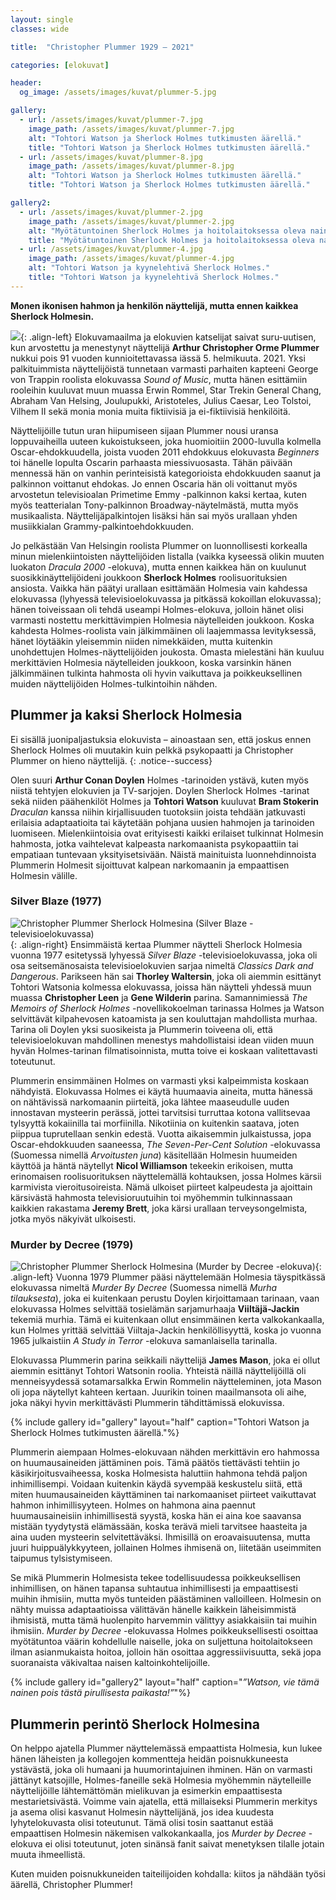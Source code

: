 ```yaml
---
layout: single
classes: wide

title:  "Christopher Plummer 1929 – 2021"

categories: [elokuvat]

header:
  og_image: /assets/images/kuvat/plummer-5.jpg

gallery:
  - url: /assets/images/kuvat/plummer-7.jpg
    image_path: /assets/images/kuvat/plummer-7.jpg
    alt: "Tohtori Watson ja Sherlock Holmes tutkimusten äärellä."
    title: "Tohtori Watson ja Sherlock Holmes tutkimusten äärellä."
  - url: /assets/images/kuvat/plummer-8.jpg
    image_path: /assets/images/kuvat/plummer-8.jpg
    alt: "Tohtori Watson ja Sherlock Holmes tutkimusten äärellä."
    title: "Tohtori Watson ja Sherlock Holmes tutkimusten äärellä."

gallery2:
  - url: /assets/images/kuvat/plummer-2.jpg
    image_path: /assets/images/kuvat/plummer-2.jpg
    alt: "Myötätuntoinen Sherlock Holmes ja hoitolaitoksessa oleva nainen."
    title: "Myötätuntoinen Sherlock Holmes ja hoitolaitoksessa oleva nainen."
  - url: /assets/images/kuvat/plummer-4.jpg
    image_path: /assets/images/kuvat/plummer-4.jpg
    alt: "Tohtori Watson ja kyynelehtivä Sherlock Holmes."
    title: "Tohtori Watson ja kyynelehtivä Sherlock Holmes."
---
```


**Monen ikonisen hahmon ja henkilön näyttelijä, mutta ennen kaikkea Sherlock Holmesin.**

![](/assets/images/kuvat/plummer-1.jpg){: .align-left}
Elokuvamaailma ja elokuvien katselijat saivat suru-uutisen, kun arvostettu ja menestynyt näyttelijä **Arthur Christopher Orme Plummer** nukkui pois 91 vuoden kunnioitettavassa iässä 5. helmikuuta. 2021. Yksi palkituimmista näyttelijöistä tunnetaan varmasti parhaiten kapteeni George von Trappin roolista elokuvassa *Sound of Music*, mutta hänen esittämiin rooleihin kuuluvat muun muassa Erwin Rommel, Star Trekin General Chang, Abraham Van Helsing, Joulupukki, Aristoteles, Julius Caesar, Leo Tolstoi, Vilhem II sekä monia monia muita fiktiivisiä ja ei-fiktiivisiä henkilöitä.

Näyttelijöille tutun uran hiipumiseen sijaan Plummer nousi uransa loppuvaiheilla uuteen kukoistukseen, joka huomioitiin 2000-luvulla kolmella Oscar-ehdokkuudella, joista vuoden 2011 ehdokkuus elokuvasta *Beginners* toi hänelle lopulta Oscarin parhaasta miessivuosasta. Tähän päivään mennessä hän on vanhin perinteisistä kategorioista ehdokkuuden saanut ja palkinnon voittanut ehdokas. Jo ennen Oscaria hän oli voittanut myös arvostetun televisioalan Primetime Emmy -palkinnon kaksi kertaa, kuten myös teatterialan Tony-palkinnon Broadway-näytelmästä, mutta myös musikaalista. Näyttelijäpalkintojen lisäksi hän sai myös urallaan yhden musiikkialan Grammy-palkintoehdokkuuden.

Jo pelkästään Van Helsingin roolista Plummer on luonnollisesti korkealla minun mielenkiintoisten näyttelijöiden listalla (vaikka kyseessä olikin muuten luokaton *Dracula 2000* -elokuva), mutta ennen kaikkea hän on kuulunut suosikkinäyttelijöideni joukkoon **Sherlock Holmes** roolisuorituksien ansiosta. Vaikka hän päätyi urallaan esittämään Holmesia vain kahdessa elokuvassa (lyhyessä televisioelokuvassa ja pitkässä kokoillan elokuvassa); hänen toiveissaan oli tehdä useampi Holmes-elokuva, jolloin hänet olisi varmasti nostettu merkittävimpien Holmesia näytelleiden joukkoon. Koska kahdesta Holmes-roolista vain jälkimmäinen oli laajemmassa levityksessä, hänet löytääkin yleisemmin niiden nimekkäiden, mutta kuitenkin unohdettujen Holmes-näyttelijöiden joukosta. Omasta mielestäni hän kuuluu merkittävien Holmesia näytelleiden joukkoon, koska varsinkin hänen jälkimmäinen tulkinta hahmosta oli hyvin vaikuttava ja poikkeuksellinen muiden näyttelijöiden Holmes-tulkintoihin nähden.

## Plummer ja kaksi Sherlock Holmesia
Ei sisällä juonipaljastuksia elokuvista – ainoastaan sen, että joskus ennen Sherlock Holmes oli muutakin kuin pelkkä psykopaatti ja Christopher Plummer on hieno näyttelijä.
{: .notice--success}

Olen suuri **Arthur Conan Doylen** Holmes -tarinoiden ystävä, kuten myös niistä tehtyjen elokuvien ja TV-sarjojen. Doylen Sherlock Holmes -tarinat sekä niiden päähenkilöt Holmes ja **Tohtori Watson** kuuluvat **Bram Stokerin** *Draculan* kanssa niihin kirjallisuuden tuotoksiin joista tehdään jatkuvasti erilaisia adaptaatioita tai käytetään pohjana uusien hahmojen ja tarinoiden luomiseen. Mielenkiintoisia ovat erityisesti kaikki erilaiset tulkinnat Holmesin hahmosta, jotka vaihtelevat kalpeasta narkomaanista psykopaattiin tai empatiaan tuntevaan yksityisetsivään. Näistä mainituista luonnehdinnoista Plummerin Holmesit sijoittuvat kalpean narkomaanin ja empaattisen Holmesin välille.

### Silver Blaze (1977)
![Christopher Plummer Sherlock Holmesina (Silver Blaze -televisioelokuvassa)](/assets/images/kuvat/plummer-6.jpg){: .align-right}
Ensimmäistä kertaa Plummer näytteli Sherlock Holmesia vuonna 1977 esitetyssä lyhyessä *Silver Blaze* -televisioelokuvassa, joka oli osa seitsemänosaista televisioelokuvien sarjaa nimeltä *Classics Dark and Dangerous*. Parikseen hän sai **Thorley Waltersin**, joka oli aiemmin esittänyt Tohtori Watsonia kolmessa elokuvassa, joissa hän näytteli yhdessä muun muassa **Christopher Leen** ja **Gene Wilderin** parina. Samannimiessä *The Memoirs of Sherlock Holmes* -novellikokoelman tarinassa Holmes ja Watson selvittävät kilpahevosen katoamista ja sen kouluttajan mahdollista murhaa. Tarina oli Doylen yksi suosikeista ja Plummerin toiveena oli, että televisioelokuvan mahdollinen menestys mahdollistaisi idean viiden muun hyvän Holmes-tarinan filmatisoinnista, mutta toive ei koskaan valitettavasti toteutunut.

Plummerin ensimmäinen Holmes on varmasti yksi kalpeimmista koskaan nähdyistä. Elokuvassa Holmes ei käytä huumaavia aineita, mutta hänessä on nähtävissä narkomaanin piirteitä, joka lähtee maaseudulle uuden innostavan mysteerin perässä, jottei tarvitsisi turruttaa kotona vallitsevaa tylsyyttä kokaiinilla tai morfiinilla. Nikotiinia on kuitenkin saatava, joten piippua tuprutellaan senkin edestä. Vuotta aikaisemmin julkaistussa, jopa Oscar-ehdokkuuden saaneessa, *The Seven-Per-Cent Solution* -elokuvassa (Suomessa nimellä *Arvoitusten juna*) käsitellään Holmesin huumeiden käyttöä ja häntä näytellyt **Nicol Williamson** tekeekin erikoisen, mutta erinomaisen roolisuorituksen näyttelemällä kohtauksen, jossa Holmes kärsii karmivista vieroitusoireista. Nämä ulkoiset piirteet kalpeudesta ja ajoittain kärsivästä hahmosta televisioruutuihin toi myöhemmin tulkinnassaan kaikkien rakastama **Jeremy Brett**, joka kärsi urallaan terveysongelmista, jotka myös näkyivät ulkoisesti.

### Murder by Decree (1979)
![Christopher Plummer Sherlock Holmesina (Murder by Decree -elokuva)](/assets/images/kuvat/plummer-5.jpg){: .align-left}
Vuonna 1979 Plummer pääsi näyttelemään Holmesia täyspitkässä elokuvassa nimeltä *Murder By Decree* (Suomessa nimellä *Murha tilauksesta*), joka ei kuitenkaan perustu Doylen kirjoittamaan tarinaan, vaan elokuvassa Holmes selvittää tosielämän sarjamurhaaja **Viiltäjä-Jackin** tekemiä murhia. Tämä ei kuitenkaan ollut ensimmäinen kerta valkokankaalla, kun Holmes yrittää selvittää Viiltaja-Jackin henkilöllisyyttä, koska jo vuonna 1965 julkaistiin *A Study in Terror* -elokuva samanlaisella tarinalla.

Elokuvassa Plummerin parina seikkaili näyttelijä **James Mason**, joka ei ollut aiemmin esittänyt Tohtori Watsonin roolia. Yhteistä näillä näyttelijöillä oli menneisyydessä sotamarsalkka Erwin Rommelin näytteleminen, jota Mason oli jopa näytellyt kahteen kertaan. Juurikin toinen maailmansota oli aihe, joka näkyi hyvin merkittävästi Plummerin tähdittämissä elokuvissa.

{% include gallery id="gallery" layout="half" caption="Tohtori Watson ja Sherlock Holmes tutkimusten äärellä."%}

Plummerin aiempaan Holmes-elokuvaan nähden merkittävin ero hahmossa on huumausaineiden jättäminen pois. Tämä päätös tiettävästi tehtiin jo käsikirjoitusvaiheessa, koska Holmesista haluttiin hahmona tehdä paljon inhimillisempi. Voidaan kuitenkin käydä syvempää keskustelu siitä, että miten huumausaineiden käyttäminen tai narkomaaniset piirteet vaikuttavat hahmon inhimillisyyteen. Holmes on hahmona aina paennut huumausaineisiin inhimillisestä syystä, koska hän ei aina koe saavansa mistään tyydytystä elämässään, koska terävä mieli tarvitsee haasteita ja aina uuden mysteerin selvitettäväksi. Ihmisillä on eroavaisuutensa, mutta juuri huippuälykkyyteen, jollainen Holmes ihmisenä on, liitetään useimmiten taipumus tylsistymiseen.

Se mikä Plummerin Holmesista tekee todellisuudessa poikkeuksellisen inhimillisen, on hänen tapansa suhtautua inhimillisesti ja empaattisesti muihin ihmisiin, mutta myös tunteiden päästäminen valloilleen. Holmesin on nähty muissa adaptaatioissa välittävän hänelle kaikkein läheisimmistä ihmisistä, mutta tämä huolenpito harvemmin välittyy asiakkaisiin tai muihin ihmisiin. *Murder by Decree* -elokuvassa Holmes poikkeuksellisesti osoittaa myötätuntoa väärin kohdellulle naiselle, joka on suljettuna hoitolaitokseen ilman asianmukaista hoitoa, jolloin hän osoittaa aggressiivisuutta, sekä jopa suoranaista väkivaltaa naisen kaltoinkohtelijoille.

{% include gallery id="gallery2" layout="half" caption="*”Watson, vie tämä nainen pois tästä pirullisesta paikasta!”*"%}

## Plummerin perintö Sherlock Holmesina

On helppo ajatella Plummer näyttelemässä empaattista Holmesia, kun lukee hänen läheisten ja kollegojen kommentteja heidän poisnukkuneesta ystävästä, joka oli humaani ja huumorintajuinen ihminen. Hän on varmasti jättänyt katsojille, Holmes-faneille sekä Holmesia myöhemmin näytelleille näyttelijöille lähtemättömän mielikuvan ja esimerkin empaattisesta mestarietsivästä. Voimme vain ajatella, että millaiseksi Plummerin merkitys ja asema olisi kasvanut Holmesin näyttelijänä, jos idea kuudesta lyhytelokuvasta olisi toteutunut. Tämä olisi tosin saattanut estää empaattisen Holmesin näkemisen valkokankaalla, jos *Murder by Decree* -elokuva ei olisi toteutunut, joten sinänsä fanit saivat menetyksen tilalle jotain muuta ihmeellistä.

Kuten muiden poisnukkuneiden taiteilijoiden kohdalla: kiitos ja nähdään työsi äärellä, Christopher Plummer!
